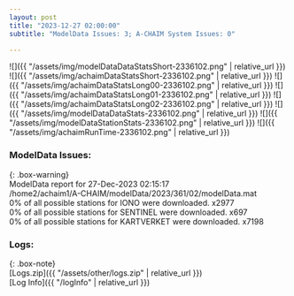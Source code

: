 ```yaml
---
layout: post
title: "2023-12-27 02:00:00"
subtitle: "ModelData Issues: 3; A-CHAIM System Issues: 0"

---
```


![]({{ "/assets/img/modelDataDataStatsShort-2336102.png" | relative_url }})
![]({{ "/assets/img/achaimDataStatsShort-2336102.png" | relative_url }})
![]({{ "/assets/img/achaimDataStatsLong00-2336102.png" | relative_url }})
![]({{ "/assets/img/achaimDataStatsLong01-2336102.png" | relative_url }})
![]({{ "/assets/img/achaimDataStatsLong02-2336102.png" | relative_url }})
![]({{ "/assets/img/modelDataDataStats-2336102.png" | relative_url }})
![]({{ "/assets/img/modelDataStationStats-2336102.png" | relative_url }})
![]({{ "/assets/img/achaimRunTime-2336102.png" | relative_url }})


### ModelData Issues:  
  
{: .box-warning}  
 ModelData report for 27-Dec-2023 02:15:17   
 /home2/achaim1/A-CHAIM/modelData/2023/361/02/modelData.mat   
 0% of all possible stations for IONO were downloaded. x2977   
 0% of all possible stations for SENTINEL were downloaded. x697   
 0% of all possible stations for KARTVERKET were downloaded. x7198   
  


### Logs:  
  
{: .box-note}  
[Logs.zip]({{ "/assets/other/logs.zip" | relative_url }})  
[Log Info]({{ "/logInfo" | relative_url }})  
